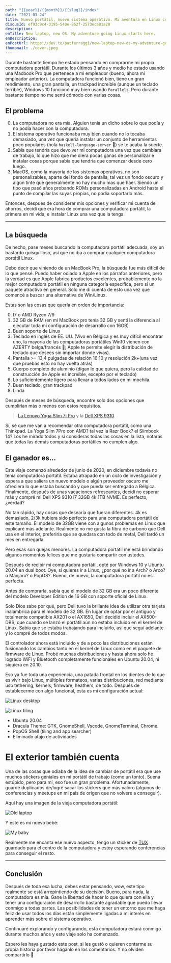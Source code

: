```yaml
---
path: "{{year}}/{{month}}/{{slug}}/index"
date: "2021-03-24"
title: Nuevo portátil, nuevo sistema operativo. Mi aventura en Linux comienza aquí.
disqusId: ef93c9c4-3195-540e-862f-2573eca81a20
description:
enTitle: New laptop, new OS. My adventure going Linux starts here.
enDescription:
enPostUrl: https://dev.to/patferraggi/new-laptop-new-os-my-adventure-going-linux-starts-here-4697
thumbnail: ./cover.jpeg
---
```


Durante bastante tiempo he estado pensando en comprarme mi propia computadora portátil. Durante los últimos 3 años y medio he estado usando una Macbook Pro que pertenece a mi empleador (bueno, ahora mi empleador anterior).
La computadora funcionó bien, tiene un gran rendimiento, una gran pantalla, un trackpad increíble (aunque un teclado terrible), Windows 10 funcionó muy bien usando `Parallels`. Pero durante bastante tiempo no me sentí cómodo con varias cosas.

## El problema

0. La computadora no era mía. Alguien tenía un dicho sobre lo que podía y no podía hacer con la computadora.
1. El sistema operativo funcionaba muy bien cuando no lo tocaba demasiado, una vez que quería instalar un conjunto de herramientas poco populares (hola `haskell-language-server` 👋) se te acaba la suerte.
1. Sabía que tendría que devolver mi computadora una vez que cambiara de trabajo, lo que hizo que me diera pocas ganas de personalizar e instalar cosas porque sabía que tendría que comenzar desde cero luego.
1. MacOS, como la mayoría de los sistemas operativos, no son personalizables, aparte del fondo de pantalla, tal vez un fondo oscuro y algún tinte que generalmente no hay mucho mas que haer. Siendo un tipo que pasó años probando ROMs personalizadas en Android hasta el punto de compilar las suyas propias, no podia soportarlo más.

Entonces, después de considerar mis opciones y verificar mi cuenta de ahorros, decidí que era hora de comprar una computadora portátil, la primera en mi vida, e instalar Linux una vez que la tenga.

---

## La búsqueda

De hecho, pase meses buscando la computadora portátil adecuada, soy un bastardo quisquilloso, así que no iba a comprar cualquier computadora portátil Linux.

Debo decir que viniendo de un MacBook Pro, la búsqueda fue más difícil de lo que pensé. Puedo haber odiado a Apple en los párrafos anteriores, pero la verdad es que Apple fabrica productos excelentes, probablemente no la mejor computadora portátil en ninguna categoría específica, pero sí un paquete atractivo en general.
Solo me di cuenta de esto una vez que comencé a buscar una alternativa de Win/Linux.

Estas son las cosas que quería en orden de importancia:

0. I7 o AMD Ryzen 7/9
1. 32 GB de RAM (en mi MacBook pro tenía 32 GB y sentí la diferencia al ejecutar toda mi configuración de desarrollo con 16GB)
1. Buen soporte de Linux
1. Teclado en inglés de EE. UU. (Vivo en Bélgica y es muy difícil encontrar uno, la mayoría de las computadoras portátiles Win10 vienen con AZERTY belga/francés 🤮; Apple te permite elegir la distribución de teclado que desees sin importar donde vivas).
1. Pantalla >= 13,4 pulgadas de relación 16:10 y resolución 2k+(una vez que pruebas esto no hay vuelta atrás)
1. Cuerpo completo de aluminio (digan lo que quiera, pero la calidad de construcción de Apple es increíble, excepto por el teclado)
1. Lo suficientemente ligero para llevar a todos lados en mi mochila.
1. Buen teclado, gran trackpad
1. Linda

Después de meses de búsqueda, encontre solo dos opciones que cumplirían más o menos con estos requisitos.

> [La Lenovo Yoga Slim 7i Pro](https://www.ubergizmo.com/2021/01/lenovo-yoga-slim-7i-pro-ces-2021/) y la [Dell XPS 9310](https://www.dell.com/en-us/shop/dell-laptops/new-xps-13-laptop/spd/xps-13-9310-laptop).

Sí, sé que me van a recomendar otra computadora portátil, como una Thinkpad. La Yoga Slim 7Pro con AMD? tal vez la Razr Book? el Slimbook 14? Los he mirado todos y si consideras todas las cosas en la lista, notaras que todas las demás computadoras portátiles no cumplen algo.

## El ganador es...

Este viaje comenzó alrededor de junio de 2020, en diciembre todavía no tenía computadora portátil. Estaba atrapado en un ciclo de investigación y espera a que saliera un nuevo modelo o algún proveedor oscuro me ofreciera lo que estaba buscando y que pueda ser entregado a Bélgica. Finalmente, después de unas vacaciones refrescantes, decidí no esperar más y compré mi Dell XPS 9310 i7 32GB 4k 1TB NVME. Es perfecto, ¿verdad?

No tan rápido, hay cosas que desearía que fueran diferentes. 4k es demasiado, 2/3k hubiera sido perfecto para una computadora portátil de este tamaño. El modelo de 32GB viene con algunos problemas en Linux que explicaré más adelante. Realmente no me gusta la fibra de carbono que Dell usa en el interior, preferiría que se quedara con todo de metal, Dell tardó un mes en entregarla.

Pero esas son quejas menores. La computadora portátil me está brindando algunos momentos felices que me gustaría compartir con ustedes.

Después de recibir mi computadora portátil, opté por Windows 10 y Ubuntu 20.04 en dual boot.
Oye, si quieres ir a Linux, ¿por qué no ir a Arch? o Arco? o Manjaro? o PopOS?. Bueno, de nuevo, la computadora portátil no es perfecta.

Antes de comprarla, sabía que el modelo de 32 GB era un poco diferente del modelo Developer Edition de 16 GB con soporte oficial de Linux.

Solo Dios sabe por qué, pero Dell tuvo la brillante idea de utilizar otra tarjeta inalámbrica para el modelo de 32 GB. En lugar de optar por el antiguo y totalmente compatible AX201 o el AX1650, Dell decidió incluir el AX500-DBS, que cuando se lanzó el portátil aún no estaba incluido en el kernel de Linux. Sabía que se estaba trabajando para incluirlo, así que seguí adelante y lo compré de todos modos.

El controlador ahora está incluido y de a poco las distribuciones están fusionando los cambios tanto en el kernel de Linux como en el paquete de firmware de Linux. Probé muchas distribuciones y hasta ahora solo he logrado WiFi y Bluetooth completamente funcionales en Ubuntu 20.04, ni siquiera en 20.10.

Eso ya fue toda una experiencia, una patada frontal en los dientes de lo que es vivir bajo Linux, múltiples formateos, varias distribuciones, red mediante usb tethering, kernels, firmware, heathers, de todo. Después de establecerme con algo funcional, esta es mi configuración actual:

![Linux desktop](https://dev-to-uploads.s3.amazonaws.com/uploads/articles/jj6a3k1y5uosbjntz5ce.png)

![Linux tiling](https://dev-to-uploads.s3.amazonaws.com/uploads/articles/mvb7mdg5nlbz31r1l38e.png)

- Ubuntu 20.04
- Dracula Theme: GTK, GnomeShell, Vscode, GnomeTerminal, Chrome.
- PopOS Shell (tiling and app searcher)
- Eliminado atajo de actividades

# El exterior también cuenta

Una de las cosas que odiaba de la idea de cambiar de portátil era que use muchos stickers geniales en mi portátil de trabajo (como un tonto).
Suena estúpido, pero para mí, eso fue un gran problema. Afortunadamente, guardé duplicados de/logré sacar los stickers que más valoro (algunos de conferencias y meetups en mi país de origen que no volvere a conseguir).

Aquí hay una imagen de la vieja computadora portátil:

![Old laptop](https://dev-to-uploads.s3.amazonaws.com/uploads/articles/byup38df0p15cxs87cwi.jpg)

Y este es mi nuevo bebé:

![My baby](https://dev-to-uploads.s3.amazonaws.com/uploads/articles/5r3urnt5tydcm5u68d9c.jpg)

Realmente me encanta ese nuevo aspecto, tengo un sticker de [TUX](https://en.wikipedia.org/wiki/Tux_%28mascot%29) guardado para el centro de la computadora y estoy esperando conferencias para conseguir el resto.

---

## Conclusión

Después de toda esa lucha, debes estar pensando, wow, este tipo realmente se está arrepintiendo de su decisión. Bueno, para nada, la computadora es mía. Gane la libertad de hacer lo que quiera con ella y tener una configuración de desarrollo bastante agradable que puedo llevar conmigo a todas partes. Las posibilidades de tener un entorno que me haga feliz de usar todos los días están simplemente ligadas a mi interés en aprender más sobre el sistema operativo.

Continuaré explorando y configurando, esta computadora estará conmigo durante muchos años y este viaje solo ha comenzado.

Espero les haya gustado este post, si les gustó o quieren contarme su propia historia por favor háganlo en los comentarios. Y no olviden compartirlo 🙂
